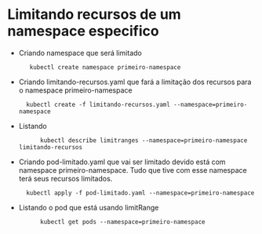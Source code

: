 # Limitando recursos de um namespace especifico


* Criando namespace que será limitado
		
   		 kubectl create namespace primeiro-namespace

* Criando limitando-recursos.yaml que fará a limitação dos recursos para o namespace primeiro-namespace

		kubectl create -f limitando-recursos.yaml --namespace=primeiro-namespace
* Listando
	
    		kubectl describe limitranges --namespace=primeiro-namespace limitando-recursos

* Criando pod-limitado.yaml que vai ser limitado devido está com namespace primeiro-namespace. Tudo que tive com esse namespace terá seus recursos limitados.

		kubectl apply -f pod-limitado.yaml --namespace=primeiro-namespace

* Listando o pod que está usando limitRange

	    	kubectl get pods --namespace=primeiro-namespace



